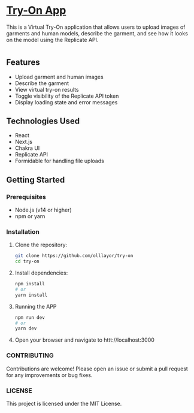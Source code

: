 # [Try-On App](try-on.ollayor.uz)

This is a Virtual Try-On application that allows users to upload images of garments and human models, describe the garment, and see how it looks on the model using the Replicate API.

# 

## Features

- Upload garment and human images
- Describe the garment
- View virtual try-on results
- Toggle visibility of the Replicate API token
- Display loading state and error messages

## Technologies Used

- React
- Next.js
- Chakra UI
- Replicate API
- Formidable for handling file uploads

## Getting Started

### Prerequisites

- Node.js (v14 or higher)
- npm or yarn

### Installation

1. Clone the repository:

   ```bash
   git clone https://github.com/olllayor/try-on
   cd try-on

2. Install dependencies:
    
    ```bash
    npm install
    # or
    yarn install

3. Running the APP

    ```bash
    npm run dev
    # or
    yarn dev

4. Open your browser and navigate to httt://localhost:3000

### CONTRIBUTING

Contributions are welcome! Please open an issue or submit a pull request for any improvements or bug fixes.

### LICENSE

This project is licensed under the MIT License.
